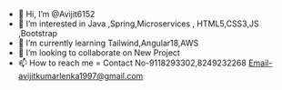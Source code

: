 - 👋 Hi, I’m @Avijit6152
- 👀 I’m interested in Java ,Spring,Microservices , HTML5,CSS3,JS ,Bootstrap
- 🌱 I’m currently learning Tailwind,Angular18,AWS
- 💞️ I’m looking to collaborate on New Project
- 📫 How to reach me = Contact No-9118293302,8249232268  Email-avijitkumarlenka1997@gmail.com

<!---
Avijit6152/Avijit6152 is a ✨ special ✨ repository because its `README.md` (this file) appears on your GitHub profile.
You can click the Preview link to take a look at your changes....
--->
